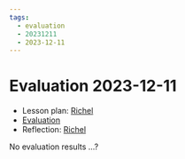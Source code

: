 ```yaml
---
tags:
  - evaluation
  - 20231211
  - 2023-12-11
---
```


# Evaluation 2023-12-11

- Lesson plan: [Richel](../../lesson_plans/20231211/20231211_richel.md)
- [Evaluation](../../evaluations/20231211/README.md)
- Reflection: [Richel](../../reflections/20231211/20231211_richel.md)

No evaluation results ...?
